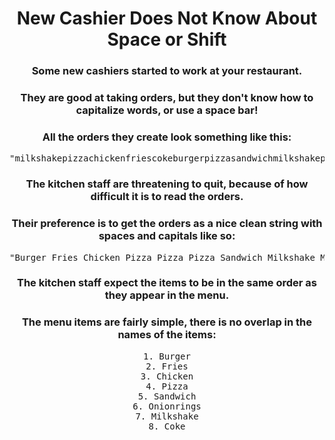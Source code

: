 <div align = 'center'>

# New Cashier Does Not Know About Space or Shift

</div>

<div align = 'center'>

<h3>Some new cashiers started to work at your restaurant.</h3>

<h3>They are good at taking orders, but they don't know how to capitalize words, or use a space bar!</h3>

<h3>All the orders they create look something like this:</h3>

<pre>"milkshakepizzachickenfriescokeburgerpizzasandwichmilkshakepizza"</pre>

<h3>The kitchen staff are threatening to quit, because of how difficult it is to read the orders.</h3>

<h3>Their preference is to get the orders as a nice clean string with spaces and capitals like so:</h3>

<pre>"Burger Fries Chicken Pizza Pizza Pizza Sandwich Milkshake Milkshake Coke"</pre>

<h3>The kitchen staff expect the items to be in the same order as they appear in the menu.</h3>

<h3>The menu items are fairly simple, there is no overlap in the names of the items:</h3>

<pre>
1. Burger
2. Fries
3. Chicken
4. Pizza
5. Sandwich
6. Onionrings
7. Milkshake
8. Coke
</pre>

</div>
